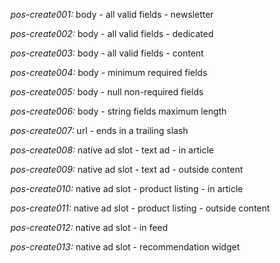 *pos-create001:* body - all valid fields - newsletter

*pos-create002:* body - all valid fields - dedicated

*pos-create003:* body - all valid fields - content

*pos-create004:* body - minimum required fields

*pos-create005:* body - null non-required fields

*pos-create006:* body - string fields maximum length

*pos-create007:* url - ends in a trailing slash

*pos-create008:* native ad slot - text ad - in article

*pos-create009:* native ad slot - text ad - outside content

*pos-create010:* native ad slot - product listing - in article

*pos-create011:* native ad slot - product listing - outside content

*pos-create012:* native ad slot - in feed

*pos-create013:* native ad slot - recommendation widget
